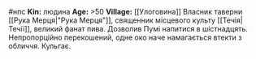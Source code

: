 #нпс
**Kin:** людина
**Age:** >50
**Village:** [[Улоговина]]
Власник таверни [[Рука Мерця|"Рука Мерця"]], священник місцевого культу [[Течія|Течії]], великий фанат пива. Дозволив Пумі напитися в шістнадцять. 
Непропорційно перекошений, одне око наче намагається втекти з обличчя.  Кульгає.